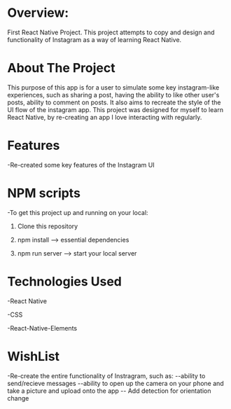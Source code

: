 # Overview:

First React Native Project. This project attempts to copy and design and functionality of Instagram as a way of learning React Native.

# About The Project

This purpose of this app is for a user to simulate some key instagram-like experiences, such as sharing a post, having the ability to like other user's posts, ability to comment on posts. It also aims to recreate the style of the UI flow of the instagram app. This project was designed for myself to learn React Native, by re-creating an app I love interacting with regularly.

# Features

-Re-created some key features of the Instagram UI

# NPM scripts

-To get this project up and running on your local:

1. Clone this repository

2. npm install --> essential dependencies

3. npm run server --> start your local server

# Technologies Used

-React Native

-CSS

-React-Native-Elements

# WishList

-Re-create the entire functionality of Instragram, such as:
--ability to send/recieve messages
--ability to open up the camera on your phone and take a picture and upload onto the app
-- Add detection for orientation change 